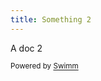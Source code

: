 ```yaml
---
title: Something 2
---
```

A doc 2

<SwmMeta version="3.0.0" repo-id="Z2l0aHViJTNBJTNBbXBzLWRlbW8lM0ElM0FJZGl0WWVnZXJTd2ltbQ==" repo-name="mps-demo"><sup>Powered by [Swimm](https://app.swimm.io/)</sup></SwmMeta>
